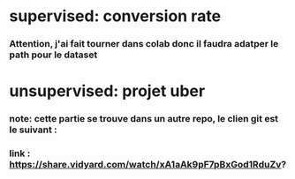 
# supervised: conversion rate
### Attention, j'ai fait tourner dans colab donc il faudra adatper le path pour le dataset

# unsupervised: projet uber
### note: cette partie se trouve dans un autre repo, le clien git est le suivant : 
### link : https://share.vidyard.com/watch/xA1aAk9pF7pBxGod1RduZv?
